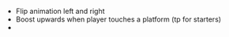 - Flip animation left and right
- Boost upwards when player touches a platform (tp for starters)
- 
